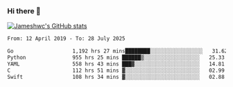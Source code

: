 ### Hi there 👋

[![Jameshwc's GitHub stats](https://github-readme-stats.vercel.app/api?username=jameshwc)](https://github.com/anuraghazra/github-readme-stats)

<!--START_SECTION:waka-->

```txt
From: 12 April 2019 - To: 28 July 2025

Go                   1,192 hrs 27 mins████████░░░░░░░░░░░░░░░░░   31.62 %
Python               955 hrs 25 mins ██████▒░░░░░░░░░░░░░░░░░░   25.33 %
YAML                 558 hrs 43 mins ███▓░░░░░░░░░░░░░░░░░░░░░   14.81 %
C                    112 hrs 51 mins ▓░░░░░░░░░░░░░░░░░░░░░░░░   02.99 %
Swift                108 hrs 34 mins ▓░░░░░░░░░░░░░░░░░░░░░░░░   02.88 %
```

<!--END_SECTION:waka-->